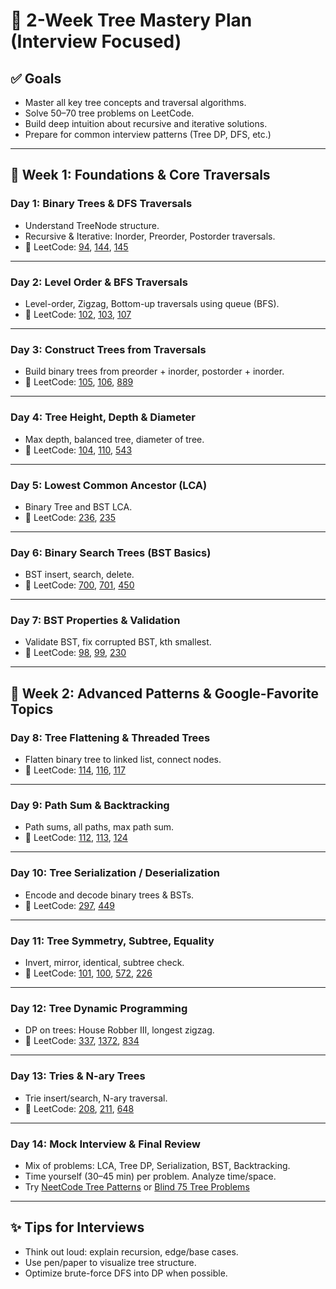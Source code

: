 # 🌳 2-Week Tree Mastery Plan (Interview Focused)

## ✅ Goals
- Master all key tree concepts and traversal algorithms.
- Solve 50–70 tree problems on LeetCode.
- Build deep intuition about recursive and iterative solutions.
- Prepare for common interview patterns (Tree DP, DFS, etc.)

---

## 📅 Week 1: Foundations & Core Traversals

### **Day 1: Binary Trees & DFS Traversals**
- Understand TreeNode structure.
- Recursive & Iterative: Inorder, Preorder, Postorder traversals.
- 📘 LeetCode: [94](https://leetcode.com/problems/binary-tree-inorder-traversal/), [144](https://leetcode.com/problems/binary-tree-preorder-traversal/), [145](https://leetcode.com/problems/binary-tree-postorder-traversal/)

---

### **Day 2: Level Order & BFS Traversals**
- Level-order, Zigzag, Bottom-up traversals using queue (BFS).
- 📘 LeetCode: [102](https://leetcode.com/problems/binary-tree-level-order-traversal/), [103](https://leetcode.com/problems/binary-tree-zigzag-level-order-traversal/), [107](https://leetcode.com/problems/binary-tree-level-order-traversal-ii/)

---

### **Day 3: Construct Trees from Traversals**
- Build binary trees from preorder + inorder, postorder + inorder.
- 📘 LeetCode: [105](https://leetcode.com/problems/construct-binary-tree-from-preorder-and-inorder-traversal/), [106](https://leetcode.com/problems/construct-binary-tree-from-inorder-and-postorder-traversal/), [889](https://leetcode.com/problems/construct-binary-tree-from-preorder-and-postorder-traversal/)

---

### **Day 4: Tree Height, Depth & Diameter**
- Max depth, balanced tree, diameter of tree.
- 📘 LeetCode: [104](https://leetcode.com/problems/maximum-depth-of-binary-tree/), [110](https://leetcode.com/problems/balanced-binary-tree/), [543](https://leetcode.com/problems/diameter-of-binary-tree/)

---

### **Day 5: Lowest Common Ancestor (LCA)**
- Binary Tree and BST LCA.
- 📘 LeetCode: [236](https://leetcode.com/problems/lowest-common-ancestor-of-a-binary-tree/), [235](https://leetcode.com/problems/lowest-common-ancestor-of-a-binary-search-tree/)

---

### **Day 6: Binary Search Trees (BST Basics)**
- BST insert, search, delete.
- 📘 LeetCode: [700](https://leetcode.com/problems/search-in-a-binary-search-tree/), [701](https://leetcode.com/problems/insert-into-a-binary-search-tree/), [450](https://leetcode.com/problems/delete-node-in-a-bst/)

---

### **Day 7: BST Properties & Validation**
- Validate BST, fix corrupted BST, kth smallest.
- 📘 LeetCode: [98](https://leetcode.com/problems/validate-binary-search-tree/), [99](https://leetcode.com/problems/recover-binary-search-tree/), [230](https://leetcode.com/problems/kth-smallest-element-in-a-bst/)

---

## 📅 Week 2: Advanced Patterns & Google-Favorite Topics

### **Day 8: Tree Flattening & Threaded Trees**
- Flatten binary tree to linked list, connect nodes.
- 📘 LeetCode: [114](https://leetcode.com/problems/flatten-binary-tree-to-linked-list/), [116](https://leetcode.com/problems/populating-next-right-pointers-in-each-node/), [117](https://leetcode.com/problems/populating-next-right-pointers-in-each-node-ii/)

---

### **Day 9: Path Sum & Backtracking**
- Path sums, all paths, max path sum.
- 📘 LeetCode: [112](https://leetcode.com/problems/path-sum/), [113](https://leetcode.com/problems/path-sum-ii/), [124](https://leetcode.com/problems/binary-tree-maximum-path-sum/)

---

### **Day 10: Tree Serialization / Deserialization**
- Encode and decode binary trees & BSTs.
- 📘 LeetCode: [297](https://leetcode.com/problems/serialize-and-deserialize-binary-tree/), [449](https://leetcode.com/problems/serialize-and-deserialize-bst/)

---

### **Day 11: Tree Symmetry, Subtree, Equality**
- Invert, mirror, identical, subtree check.
- 📘 LeetCode: [101](https://leetcode.com/problems/symmetric-tree/), [100](https://leetcode.com/problems/same-tree/), [572](https://leetcode.com/problems/subtree-of-another-tree/), [226](https://leetcode.com/problems/invert-binary-tree/)

---

### **Day 12: Tree Dynamic Programming**
- DP on trees: House Robber III, longest zigzag.
- 📘 LeetCode: [337](https://leetcode.com/problems/house-robber-iii/), [1372](https://leetcode.com/problems/longest-zigzag-path-in-a-binary-tree/), [834](https://leetcode.com/problems/sum-of-distances-in-tree/)

---

### **Day 13: Tries & N-ary Trees**
- Trie insert/search, N-ary traversal.
- 📘 LeetCode: [208](https://leetcode.com/problems/implement-trie-prefix-tree/), [211](https://leetcode.com/problems/design-add-and-search-words-data-structure/), [648](https://leetcode.com/problems/replace-words/)

---

### **Day 14: Mock Interview & Final Review**
- Mix of problems: LCA, Tree DP, Serialization, BST, Backtracking.
- Time yourself (30–45 min) per problem. Analyze time/space.
- Try [NeetCode Tree Patterns](https://neetcode.io/practice) or [Blind 75 Tree Problems](https://leetcode.com/list/xoqag3yj/)

---

## ✨ Tips for Interviews
- Think out loud: explain recursion, edge/base cases.
- Use pen/paper to visualize tree structure.
- Optimize brute-force DFS into DP when possible.
